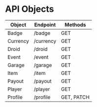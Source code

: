 # API Objects


|Object | Endpoint | Methods|
|---|---|----|
|Badge| /badge| GET |
|Currency | /currency | GET |
|Droid | /droid | GET |
|Event | /event | GET |
|Garage | /garage | GET |
|Item | /item | GET |
|Payout | /payout | GET |
|Player | /player |  GET |
|Profile | /profile | GET, PATCH |
